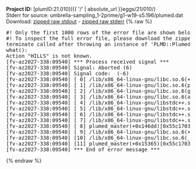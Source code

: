 **Project ID:** [plumID:21.010]({{ '/' | absolute_url }}eggs/21/010/)  
Stderr for source:  umbrella-sampling_1-2prime/g1-w19-s5.196/plumed.dat   
Download: [zipped raw stdout](plumed.dat.plumed_master.stdout.txt.zip) - [zipped raw stderr](plumed.dat.plumed_master.stderr.txt.zip) 
{% raw %}
<pre>
#! Only the first 1000 rows of the error file are shown below
#! To inspect the full error file, please download the zipped raw stderr file above
terminate called after throwing an instance of 'PLMD::Plumed::Exception'
what():
Action "HILLS" is not known.
[fv-az2027-338:09540] *** Process received signal ***
[fv-az2027-338:09540] Signal: Aborted (6)
[fv-az2027-338:09540] Signal code:  (-6)
[fv-az2027-338:09540] [ 0] /lib/x86_64-linux-gnu/libc.so.6(+0x45330)[0x7fc7f6a45330]
[fv-az2027-338:09540] [ 1] /lib/x86_64-linux-gnu/libc.so.6(pthread_kill+0x11c)[0x7fc7f6a9eb2c]
[fv-az2027-338:09540] [ 2] /lib/x86_64-linux-gnu/libc.so.6(gsignal+0x1e)[0x7fc7f6a4527e]
[fv-az2027-338:09540] [ 3] /lib/x86_64-linux-gnu/libc.so.6(abort+0xdf)[0x7fc7f6a288ff]
[fv-az2027-338:09540] [ 4] /lib/x86_64-linux-gnu/libstdc++.so.6(+0xa5ff5)[0x7fc7f6ea5ff5]
[fv-az2027-338:09540] [ 5] /lib/x86_64-linux-gnu/libstdc++.so.6(+0xbb0da)[0x7fc7f6ebb0da]
[fv-az2027-338:09540] [ 6] /lib/x86_64-linux-gnu/libstdc++.so.6(_ZSt10unexpectedv+0x0)[0x7fc7f6ea5a55]
[fv-az2027-338:09540] [ 7] /lib/x86_64-linux-gnu/libstdc++.so.6(+0xa5a6f)[0x7fc7f6ea5a6f]
[fv-az2027-338:09540] [ 8] plumed_master(+0x146dd)[0x55c17033a6dd]
[fv-az2027-338:09540] [ 9] /lib/x86_64-linux-gnu/libc.so.6(+0x2a1ca)[0x7fc7f6a2a1ca]
[fv-az2027-338:09540] [10] /lib/x86_64-linux-gnu/libc.so.6(__libc_start_main+0x8b)[0x7fc7f6a2a28b]
[fv-az2027-338:09540] [11] plumed_master(+0x15365)[0x55c17033b365]
[fv-az2027-338:09540] *** End of error message ***
</pre>
{% endraw %}
